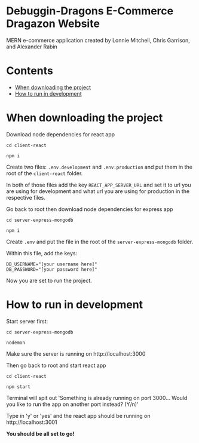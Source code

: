 # Debuggin-Dragons E-Commerce Dragazon Website

MERN e-commerce application created by Lonnie Mitchell, Chris Garrison, and Alexander Rabin

# Contents
 - [When downloading the project](#when-downloading-the-project) 
 - [How to run in development](#how-to-run-in-development) 

# When downloading the project

Download node dependencies for react app

`cd client-react`

`npm i`

Create two files: `.env.development` and `.env.production` and put them in the root of the `client-react` folder.

In both of those files add the key `REACT_APP_SERVER_URL` and set it to url you are using for development and what url you are using for production in the respective files.

Go back to root then download node dependencies for express app

`cd server-express-mongodb`

`npm i`

Create `.env`  and put the file in the root of the `server-express-mongodb` folder.

Within this file, add the keys:
```
DB_USERNAME="[your username here]"
DB_PASSWORD="[your password here]"
```

Now you are set to run the project.

# How to run in development

Start server first:

`cd server-express-mongodb`

`nodemon`

Make sure the server is running on http://localhost:3000

Then go back to root and start react app

`cd client-react`

`npm start`

Terminal will spit out 'Something is already running on port 3000... Would you like to run the app on another port instead? (Y/n)'

Type in 'y' or 'yes' and the react app should be running on http://localhost:3001

**You should be all set to go!**